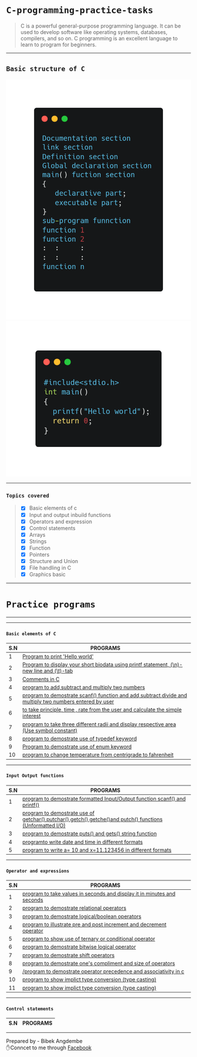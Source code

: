 # `C-programming-practice-tasks`
> C is a powerful general-purpose programming language. It can be used to develop software like operating systems, databases, compilers, and so on. C programming is an excellent language to learn to program for beginners.
<hr/>

## `Basic structure of C`
![structure of C](./images/carbon.png)  ![C](./images/hello.png)
<hr/>

### `Topics covered`
>- [x] Basic elements of c
>- [x] Input and output inbuild functions
>- [x] Operators and expression
>- [x] Control statements
>- [x] Arrays
>- [x] Strings
>- [x] Function
>- [x] Pointers
>- [x] Structure and Union
>- [x] File handling in C
>- [x] Graphics basic
<hr/>

# `Practice programs`
<hr/>
<hr/>

#### `Basic elements of C`
S.N | PROGRAMS
----|---------
1|[Program to print 'Hello world'](https://github.com/Bibek117/C-programming-pratice-tasks/blob/main/Programs/1\)Basic%20elements%20of%20c/1.c)
2|[Program to display your short biodata using printf statement, (\n)-new line and (\t)-tab](https://github.com/Bibek117/C-programming-pratice-tasks/blob/main/Programs/1\)Basic%20elements%20of%20c/2.c)
3|[Comments in C](https://github.com/Bibek117/C-programming-pratice-tasks/blob/main/Programs/1\)Basic%20elements%20of%20c/3.c)
4|[program to add,subtract and multiply two numbers](https://github.com/Bibek117/C-programming-pratice-tasks/blob/main/Programs/1\)Basic%20elements%20of%20c/4.c)
5|[program to demostrate scanf() function and add,subtract,divide and multiply two numbers entered by user](https://github.com/Bibek117/C-programming-pratice-tasks/blob/main/Programs/1\)Basic%20elements%20of%20c/5.c)
6|[to take principle, time , rate from the user and calculate the simple interest ](https://github.com/Bibek117/C-programming-pratice-tasks/blob/main/Programs/1\)Basic%20elements%20of%20c/6.c)
7|[program to take three different radii and display respective area (Use symbol constant)](https://github.com/Bibek117/C-programming-pratice-tasks/blob/main/Programs/1\)Basic%20elements%20of%20c/7.c)
8|[program to demostrate use of  typedef keyword](https://github.com/Bibek117/C-programming-pratice-tasks/blob/main/Programs/1\)Basic%20elements%20of%20c/8.c)
9|[Program to demostrate use of enum keyword](https://github.com/Bibek117/C-programming-pratice-tasks/blob/main/Programs/1\)Basic%20elements%20of%20c/9.c)
10|[program to change temperature from centrigrade to fahrenheit](https://github.com/Bibek117/C-programming-pratice-tasks/blob/main/Programs/1\)Basic%20elements%20of%20c/10.c)
<hr/>

#### `Input Output functions`
S.N | PROGRAMS
----|---------
1|[program to demostrate formatted Input/Output function  scanf() and printf()](https://github.com/Bibek117/C-programming-pratice-tasks/blob/main/Programs/2\)Input%20output/1.c)
2|[program to demostrate  use of getchar(),putchar(),getch(),getche()and putch() functions (Unformatted I/O)](https://github.com/Bibek117/C-programming-pratice-tasks/blob/main/Programs/2\)Input%20output/2.c)
3|[program to demostrate puts() and gets() string function](https://github.com/Bibek117/C-programming-pratice-tasks/blob/main/Programs/2\)Input%20output/3.c)
4|[programto write date and time in different formats](https://github.com/Bibek117/C-programming-pratice-tasks/blob/main/Programs/2\)Input%20output/4.c)
5|[program to write a= 10 and x=11.123456 in different formats](https://github.com/Bibek117/C-programming-pratice-tasks/blob/main/Programs/2\)Input%20output/5.c)
<hr/>

#### `Operator and expressions`
S.N | PROGRAMS
----|---------
1|[program to take values in seconds and display it in minutes and seconds](https://github.com/Bibek117/C-programming-pratice-tasks/blob/main/Programs/3\)Operator%20and%20expressions/1.c)
2|[program to demostrate relational operators](https://github.com/Bibek117/C-programming-pratice-tasks/blob/main/Programs/3\)Operator%20and%20expressions/2.c)
3|[program to demostrate logical/boolean operators](https://github.com/Bibek117/C-programming-pratice-tasks/blob/main/Programs/3\)Operator%20and%20expressions/3.c)
4|[program to illustrate pre and post increment and decrement operator](https://github.com/Bibek117/C-programming-pratice-tasks/blob/main/Programs/3\)Operator%20and%20expressions/4.c)
5|[program to show use of ternary or conditional operator](https://github.com/Bibek117/C-programming-pratice-tasks/blob/main/Programs/3\)Operator%20and%20expressions/5.c)
6|[program to demostrate bitwise logical operator](https://github.com/Bibek117/C-programming-pratice-tasks/blob/main/Programs/3\)Operator%20and%20expressions/6.c)
7|[program to demostrate shift operators](https://github.com/Bibek117/C-programming-pratice-tasks/blob/main/Programs/3\)Operator%20and%20expressions/7.c)
8|[program to demostrate one's compliment and size of operators](https://github.com/Bibek117/C-programming-pratice-tasks/blob/main/Programs/3\)Operator%20and%20expressions/8.c)
9|[/program to demostrate operator precedence and associativity in c](https://github.com/Bibek117/C-programming-pratice-tasks/blob/main/Programs/3\)Operator%20and%20expressions/9.c)
10|[program to show implict type conversion (type casting)](https://github.com/Bibek117/C-programming-pratice-tasks/blob/main/Programs/3\)Operator%20and%20expressions/10.c)
11|[program to show implict type conversion (type casting)](https://github.com/Bibek117/C-programming-pratice-tasks/blob/main/Programs/3\)Operator%20and%20expressions/11.c)
<hr/>

#### `Control statements`
S.N | PROGRAMS
----|---------
<hr/>

Prepared by - Bibek Angdembe <br/>
✋Conncet to me through [Facebook](https://www.facebook.com/bibek.angdembay)
